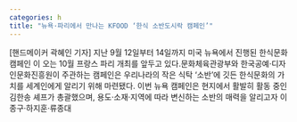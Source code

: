 ```yaml
---
categories: h
title: "뉴욕·파리에서 만나는 KFOOD ‘한식 소반도시락 캠페인’"
---
```

[핸드메이커 곽혜인 기자] 지난 9월 12일부터 14일까지 미국 뉴욕에서 진행된 한식문화 캠페인 이 오는 10월 프랑스 파리 개최를 앞두고 있다.문화체육관광부와 한국공예·디자인문화진흥원이 주관하는  캠페인은 우리나라의 작은 식탁 ‘소반’에 깃든 한식문화의 가치를 세계인에게 알리기 위해 마련됐다. 이번 뉴욕 캠페인은 현지에서 활발히 활동 중인 김한송 셰프가 총괄했으며, 용도·소재·지역에 따라 변신하는 소반의 매력을 알리고자 이종구·하지훈·류종대